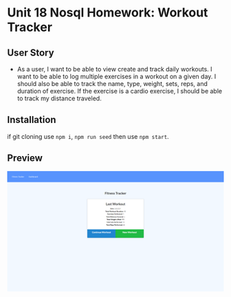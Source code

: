 # Unit 18 Nosql Homework: Workout Tracker

## User Story

* As a user, I want to be able to view create and track daily workouts. I want to be able to log multiple exercises in a workout on a given day. I should also be able to track the name, type, weight, sets, reps, and duration of exercise. If the exercise is a cardio exercise, I should be able to track my distance traveled.

## Installation

if git cloning use ```npm i```, ```npm run seed``` then use ```npm start```. 

## Preview
![desktop preview](assets/screenshot1.png)
